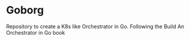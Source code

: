 # Goborg
Repository to create a K8s like Orchestrator in Go. Following the Build An Orchestrator in Go book
